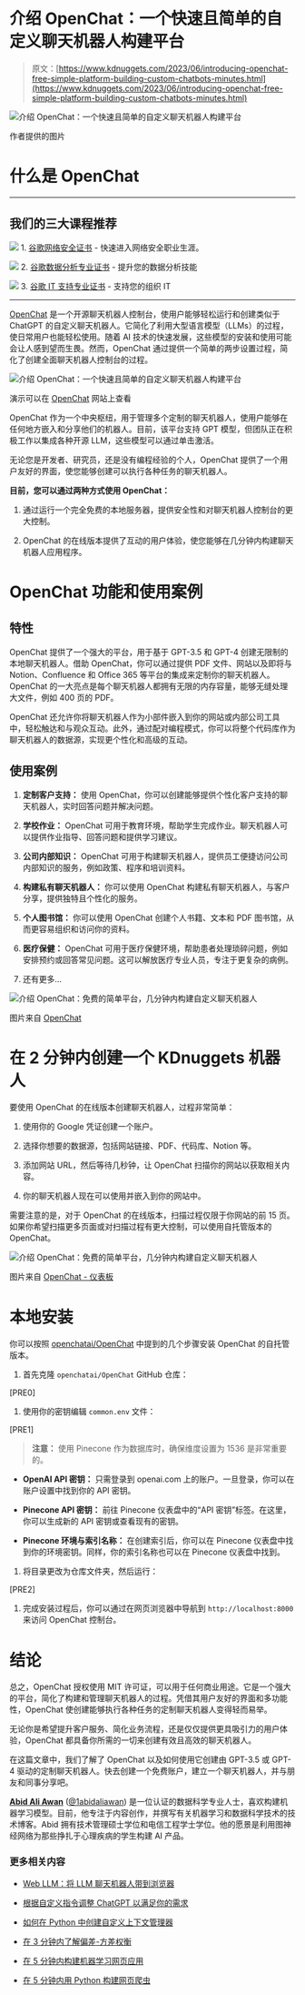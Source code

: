# 介绍 OpenChat：一个快速且简单的自定义聊天机器人构建平台

> 原文：[https://www.kdnuggets.com/2023/06/introducing-openchat-free-simple-platform-building-custom-chatbots-minutes.html](https://www.kdnuggets.com/2023/06/introducing-openchat-free-simple-platform-building-custom-chatbots-minutes.html)

![介绍 OpenChat：一个快速且简单的自定义聊天机器人构建平台](../Images/ac34626d3c87845fd55df5c76631be2f.png)

作者提供的图片

# 什么是 OpenChat

* * *

## 我们的三大课程推荐

![](../Images/0244c01ba9267c002ef39d4907e0b8fb.png) 1\. [谷歌网络安全证书](https://www.kdnuggets.com/google-cybersecurity) - 快速进入网络安全职业生涯。

![](../Images/e225c49c3c91745821c8c0368bf04711.png) 2\. [谷歌数据分析专业证书](https://www.kdnuggets.com/google-data-analytics) - 提升您的数据分析技能

![](../Images/0244c01ba9267c002ef39d4907e0b8fb.png) 3\. [谷歌 IT 支持专业证书](https://www.kdnuggets.com/google-itsupport) - 支持您的组织 IT

* * *

[OpenChat](https://openchat.so/) 是一个开源聊天机器人控制台，使用户能够轻松运行和创建类似于 ChatGPT 的自定义聊天机器人。它简化了利用大型语言模型（LLMs）的过程，使日常用户也能轻松使用。随着 AI 技术的快速发展，这些模型的安装和使用可能会让人感到望而生畏。然而，OpenChat 通过提供一个简单的两步设置过程，简化了创建全面聊天机器人控制台的过程。

![介绍 OpenChat：一个快速且简单的自定义聊天机器人构建平台](../Images/4aa00ed8484f0a8350b4ec4da933c6c6.png)

演示可以在 [OpenChat](https://openchat.so/) 网站上查看

OpenChat 作为一个中央枢纽，用于管理多个定制的聊天机器人，使用户能够在任何地方嵌入和分享他们的机器人。目前，该平台支持 GPT 模型，但团队正在积极工作以集成各种开源 LLM，这些模型可以通过单击激活。

无论您是开发者、研究员，还是没有编程经验的个人，OpenChat 提供了一个用户友好的界面，使您能够创建可以执行各种任务的聊天机器人。

**目前，您可以通过两种方式使用 OpenChat：**

1.  通过运行一个完全免费的本地服务器，提供安全性和对聊天机器人控制台的更大控制。

1.  OpenChat 的在线版本提供了互动的用户体验，使您能够在几分钟内构建聊天机器人应用程序。

# OpenChat 功能和使用案例

## 特性

OpenChat 提供了一个强大的平台，用于基于 GPT-3.5 和 GPT-4 创建无限制的本地聊天机器人。借助 OpenChat，你可以通过提供 PDF 文件、网站以及即将与 Notion、Confluence 和 Office 365 等平台的集成来定制你的聊天机器人。OpenChat 的一大亮点是每个聊天机器人都拥有无限的内存容量，能够无缝处理大文件，例如 400 页的 PDF。

OpenChat 还允许你将聊天机器人作为小部件嵌入到你的网站或内部公司工具中，轻松触达和与观众互动。此外，通过配对编程模式，你可以将整个代码库作为聊天机器人的数据源，实现更个性化和高级的互动。

## 使用案例

1.  **定制客户支持：** 使用 OpenChat，你可以创建能够提供个性化客户支持的聊天机器人，实时回答问题并解决问题。

1.  **学校作业：** OpenChat 可用于教育环境，帮助学生完成作业。聊天机器人可以提供作业指导、回答问题和提供学习建议。

1.  **公司内部知识：** OpenChat 可用于构建聊天机器人，提供员工便捷访问公司内部知识的服务，例如政策、程序和培训资料。

1.  **构建私有聊天机器人：** 你可以使用 OpenChat 构建私有聊天机器人，与客户分享，提供独特且个性化的服务。

1.  **个人图书馆：** 你可以使用 OpenChat 创建个人书籍、文本和 PDF 图书馆，从而更容易组织和访问你的资料。

1.  **医疗保健：** OpenChat 可用于医疗保健环境，帮助患者处理琐碎问题，例如安排预约或回答常见问题。这可以解放医疗专业人员，专注于更复杂的病例。

1.  还有更多…

![介绍 OpenChat：免费的简单平台，几分钟内构建自定义聊天机器人](../Images/ebb34a9071a7672e1574ac65cb09e2b9.png)

图片来自 [OpenChat](https://openchat.so/)

# 在 2 分钟内创建一个 KDnuggets 机器人

要使用 OpenChat 的在线版本创建聊天机器人，过程非常简单：

1.  使用你的 Google 凭证创建一个账户。

1.  选择你想要的数据源，包括网站链接、PDF、代码库、Notion 等。

1.  添加网站 URL，然后等待几秒钟，让 OpenChat 扫描你的网站以获取相关内容。

1.  你的聊天机器人现在可以使用并嵌入到你的网站中。

需要注意的是，对于 OpenChat 的在线版本，扫描过程仅限于你网站的前 15 页。如果你希望扫描更多页面或对扫描过程有更大控制，可以使用自托管版本的 OpenChat。

![介绍 OpenChat：免费的简单平台，几分钟内构建自定义聊天机器人](../Images/b28464f821c3b6aaf2e820861ccb8506.png)

图片来自 [OpenChat - 仪表板](https://openchat.so/chat/D5LTmufJXbpSDa6U38su)

# 本地安装

你可以按照 [openchatai/OpenChat](https://github.com/openchatai/openchat) 中提到的几个步骤安装 OpenChat 的自托管版本。

1.  首先克隆 `openchatai/OpenChat` GitHub 仓库：

[PRE0]

1.  使用你的密钥编辑 `common.env` 文件：

[PRE1]

> **注意：** 使用 Pinecone 作为数据库时，确保维度设置为 1536 是非常重要的。

+   **OpenAI API 密钥：** 只需登录到 openai.com 上的账户。一旦登录，你可以在账户设置中找到你的 API 密钥。

+   **Pinecone API 密钥：** 前往 Pinecone 仪表盘中的“API 密钥”标签。在这里，你可以生成新的 API 密钥或查看现有的密钥。

+   **Pinecone 环境与索引名称：** 在创建索引后，你可以在 Pinecone 仪表盘中找到你的环境密钥。同样，你的索引名称也可以在 Pinecone 仪表盘中找到。

1.  将目录更改为仓库文件夹，然后运行：

[PRE2]

1.  完成安装过程后，你可以通过在网页浏览器中导航到 `http://localhost:8000` 来访问 OpenChat 控制台。

# 结论

总之，OpenChat 授权使用 MIT 许可证，可以用于任何商业用途。它是一个强大的平台，简化了构建和管理聊天机器人的过程。凭借其用户友好的界面和多功能性，OpenChat 使创建能够执行各种任务的定制聊天机器人变得轻而易举。

无论你是希望提升客户服务、简化业务流程，还是仅仅提供更具吸引力的用户体验，OpenChat 都具备你所需的一切来创建有效且高效的聊天机器人。

在这篇文章中，我们了解了 OpenChat 以及如何使用它创建由 GPT-3.5 或 GPT-4 驱动的定制聊天机器人。快去创建一个免费账户，建立一个聊天机器人，并与朋友和同事分享吧。

**[Abid Ali Awan](https://www.polywork.com/kingabzpro)** ([@1abidaliawan](https://twitter.com/1abidaliawan)) 是一位认证的数据科学专业人士，喜欢构建机器学习模型。目前，他专注于内容创作，并撰写有关机器学习和数据科学技术的技术博客。Abid 拥有技术管理硕士学位和电信工程学士学位。他的愿景是利用图神经网络为那些挣扎于心理疾病的学生构建 AI 产品。

### 更多相关内容

+   [Web LLM：将 LLM 聊天机器人带到浏览器](https://www.kdnuggets.com/2023/05/webllm-bring-llm-chatbots-browser.html)

+   [根据自定义指令调整 ChatGPT 以满足你的需求](https://www.kdnuggets.com/2023/08/tailor-chatgpt-fit-needs-custom-instructions.html)

+   [如何在 Python 中创建自定义上下文管理器](https://www.kdnuggets.com/how-to-create-custom-context-managers-in-python)

+   [在 3 分钟内了解偏差-方差权衡](https://www.kdnuggets.com/2020/09/understanding-bias-variance-trade-off-3-minutes.html)

+   [在 5 分钟内构建机器学习网页应用](https://www.kdnuggets.com/2022/03/build-machine-learning-web-app-5-minutes.html)

+   [在 5 分钟内用 Python 构建网页爬虫](https://www.kdnuggets.com/2022/02/build-web-scraper-python-5-minutes.html)
